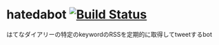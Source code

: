 # hatedabot [![Build Status](https://secure.travis-ci.org/xuwei-k/hatedabot.png)](http://travis-ci.org/xuwei-k/hatedabot)

はてなダイアリーの特定のkeywordのRSSを定期的に取得してtweetするbot

